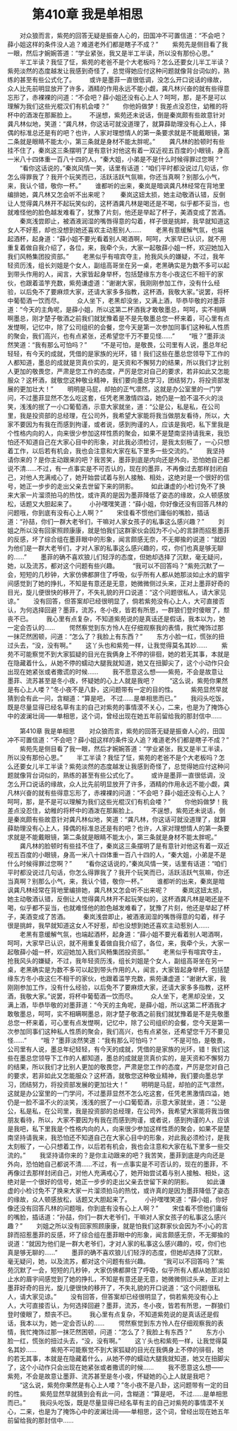# 　　第410章 我是单相思
　　对众狼而言，紫苑的回答无疑是振奋人心的，田国冲不可置信道：“不会吧？薛小姐这样的条件没人追？难道老外们都是瞎子不成？”
　　紫苑先是侧目看了我一眼，然后才婉婉答道：“学业紧张，我又是半工半读，所以没有那份心思。”
　　半工半读？我怔了怔，紫苑的老爸不是个大老板吗？怎么还要女儿半工半读？紫苑淡然的态度越发让我感到奇怪了，总觉得她应付这种问题就像背台词似的，熟练的甚至有些公式化了。
　　或许是墨菲一直很低调，没怎么开口说话的缘故，众人比先前明显放开了许多，酒精的作用永远不能小觑，龚凡林兴奋的就有些得意忘形了，赤裸裸的问道：“不会吧？薛小姐还没有心上人？呵呵，那，是不是可以理解为我们这些光棍汉们有机会喽？”
　　你他妈做梦！我差点没忍住，幼稚的将杯中的酒泼在那厮脸上。
　　不逞想，紫苑还未说话，倒是秦岚颇有些故意针对龚凡林似地，笑道：“龚凡林，你这话可就没道理了，就算薛助理没有心上人，择偶的标准总还是有的吧？也许，人家对理想情人的第一条要求就是不能戴眼镜，第二条就是眼睛不能太小，第三条就是身材不能太胖呢。”
　　龚凡林的脸顿时有些挂不住了，秦岚这三条摆明了是有意针对他这有着一双近视五百度的小眼镜，身高一米八十四体重一百八十四的人，“秦大姐，小弟是不是什么时候得罪过您啊？”
　　“看你这话说的，”秦岚风情一笑，话里有话道：“咱们平时都没说过几句话，你怎么得罪我了？我开个玩笑而已，活跃活跃气氛嘛，你还当真啊？别那么小气，来，我认个错，敬你一杯。”
　　谁都听的出来，秦岚是暗讽龚凡林经常在背地里编排她，龚凡林又怎会听不出来呢？
　　秦岚这妞太损，她主动敬酒认错，反倒让人觉得龚凡林开不起玩笑似的，这杯酒龚凡林是喝还是不喝，似乎都不妥当，也就难怪他的脸色越发难看了，犹豫了片刻，他还是举起了杯子，美酒变成了苦酒。
　　秦岚浅尝即止，被酒液润湿的嘴唇得意的勾着，样子很是挑衅，我早就知道这女人不好惹，却也没想到她还喜欢主动惹别人……
　　老黑有意缓解气氛，也端起酒杯，起身道：“薛小姐不要光看着别人喝酒啊，呵呵，大家早已认识，就不用重复着做自我介绍了，各位，来，我牵个头，大家一起敬薛小姐一杯，欢迎她加入我们风畅集团投资部。”
　　老黑似乎有喧宾夺主，抢我风头的嫌疑，不过，我年轻资历浅，组长刘姐是个女人，副组高哥坐在另一桌，老黑确实是为数不多可以起到带头作用的人，闻言，大家皆起身举杯，包括楚缘东方冬小夜这仨不相干的家伙，也跟着滥竽充数，紫苑谦虚道：“谢谢大家，我刚刚参加工作，没有什么经验，以后免不了要麻烦大家，还请大家多多指教，这杯酒，我敬大家。”说罢，将杯中葡萄酒一饮而尽。
　　众人坐下，老黑却没坐，又满上酒，毕恭毕敬的对墨菲道：“今天的主角呢，是薛小姐，所以这第二杯酒我才敢敬墨总，呵呵，实不相瞒啊墨总，刚才楚子敬酒之前我们就犹豫着是不是先敬墨总您一杯来着，可心里有点发憷啊，记忆中，除了公司组织的会餐，您今天是第一次参加同事们这种私人性质的聚会，我们高兴，也有点紧张，还希望您千万不要见怪……”
　　“哦？”墨菲淡然笑道：“我有那么可怕吗？”
　　“不是可怕，是敬畏，公司里有人说，墨总年纪轻轻，有今天的成就，凭借的是家族的光环，错！我们这些在墨总您领导下工作的人都知道，墨总的成就是货真价实的，是天资和不懈努力的结果，所以我们才比别人更加的敬畏您，严肃是您工作的态度，严厉是您对自己的要求，若非如此又怎能服众？这杯酒，就敬您这种敬业精神，我们要向墨总学习，团结努力，将投资部发展的更加壮大！”
　　明明是马屁，却拍的正气凛然，这就是办公室里的一门学问，不过墨菲显然不怎么吃这套，任凭老黑激情四溢，她仍是一脸不温不火的淡笑，浅浅的抿了一小口葡萄酒，示意大家就坐，道：“公是公，私是私，在公司里，我是投资部的总经理，在公司外，我希望大家能将我当做朋友看待，所以，大家不要因为有我在而感到拘谨，或者说，感到拘谨的人，应该是我吧，私下里我是个性格内向的人，向来很少参加这样性质的聚会，如果不是楚南坚持请我来，我恐怕还不知道自己在大家心目中的形象，对此我必须检讨，是我太刻板了，一心只想着工作，以后若有机会，我也会注意和大家在私下里多一些交流的。”
　　我坚持请你来的？是你主动跟来的吧？我苦笑，墨菲到底是内向还是外向，恐怕她自己都说不清……不过，有一点事实是不可否认的，现在的墨菲，不再像过去那样封闭自己，对他人充满戒心了，她开始尝试着与别人接触、相处，这绝对是一个很好的信号，她正一步步的走出父亲去世留下来的阴影。
　　如此谦虚的小检讨免不了换来大家一片溜须拍马的热忱，或许真的是因为墨菲降低了姿态的缘故，众人顿感放松，话题又大胆起来了。
　　小孙嘿嘿笑道：“薛小姐，你好像还没有回答凡林的问题哦，你到底有没有心上人啊？”
　　宋佳看不惯他们庸俗的嘴脸，插话道：“孙喆，你们一群大老爷们，干嘛对人家女孩子的私事这么感兴趣？”
　　刘姐之所以没有回家照顾康康，就是怕我们这群家伙会因为不小心的言辞而招惹墨菲的反感，坏了综合组在墨菲眼中的形象，闻言颇感无奈，不无揶揄的说道：“就因为他们是一群大老爷们，才对人家的私事这么感兴趣的，哎，你们也真是够无聊的……”
　　墨菲的确不喜欢狼儿们轻浮的态度，但她却选择了沉默，毫无疑问，她，以及流苏，都对这个问题有些兴趣。
　　“我可以不回答吗？”紫苑沉默了一会，短短的几秒钟，大家仿佛都屏住了呼吸，似乎所有人都从她那淡如止水的眉宇间感觉到了她的挣扎，不知是有意还是无意，她微微侧过头来，正对上墨菲好奇的目光，旋儿便很快的移开了，不失礼貌的开口说道：“这个问题很私人，请大家见谅。”
　　没有回答，但答案却已经很明显了，倘若紫苑没有心上人，大可直接否认，为何选择回避？墨菲，流苏，冬小夜，皆若有所思，一群狼们登时傻眼了，颓丧不已。
　　我心里有点复杂，不知道紫苑说的是真话还是假话，我本以为，她一定会否认的……
　　愕然察觉到东方怜人在仔细观察我的表情，我忙掩饰过那一抹茫然困顿，问道：“怎么了？我脸上有东西？”
　　东方小脸一红，慌张的扭过头去，“没，没有啊。”
　　这丫头也和紫苑一样，让我觉得莫名其妙……
　　紫苑不可能察觉不到大家狐疑的目光在我俩身上不停的徘徊，她的若无其事，本就是在隐藏着什么，从她不停的蠕动大腿我就知道，她又在扭脚尖了，这个小动作只会出现在她紧张或者撒谎的时候……
　　我不愿意这么想——紫苑，不会是故意让墨菲、流苏甚至是冬小夜，怀疑她的心上人就是我吧？
　　“这么说，紫苑你果然是有心上人喽？”冬小夜不是八卦，这问题带有一定的目的性。
　　紫苑显然早就猜到会有此一问，含糊道：“算是吧， 不过……是单相思而已。”
　　我闷头吃饭，既是尽量显得已经名草有主的自己对紫苑的事情漠不关心，二来，也是为了掩饰心中的波澜壮阔——单相思，这个词，曾经出现在她五年前留给我的那封信中……

　　第410章 我是单相思
　　对众狼而言，紫苑的回答无疑是振奋人心的，田国冲不可置信道：“不会吧？薛小姐这样的条件没人追？难道老外们都是瞎子不成？”
　　紫苑先是侧目看了我一眼，然后才婉婉答道：“学业紧张，我又是半工半读，所以没有那份心思。”
　　半工半读？我怔了怔，紫苑的老爸不是个大老板吗？怎么还要女儿半工半读？紫苑淡然的态度越发让我感到奇怪了，总觉得她应付这种问题就像背台词似的，熟练的甚至有些公式化了。
　　或许是墨菲一直很低调，没怎么开口说话的缘故，众人比先前明显放开了许多，酒精的作用永远不能小觑，龚凡林兴奋的就有些得意忘形了，赤裸裸的问道：“不会吧？薛小姐还没有心上人？呵呵，那，是不是可以理解为我们这些光棍汉们有机会喽？”
　　你他妈做梦！我差点没忍住，幼稚的将杯中的酒泼在那厮脸上。
　　不逞想，紫苑还未说话，倒是秦岚颇有些故意针对龚凡林似地，笑道：“龚凡林，你这话可就没道理了，就算薛助理没有心上人，择偶的标准总还是有的吧？也许，人家对理想情人的第一条要求就是不能戴眼镜，第二条就是眼睛不能太小，第三条就是身材不能太胖呢。”
　　龚凡林的脸顿时有些挂不住了，秦岚这三条摆明了是有意针对他这有着一双近视五百度的小眼镜，身高一米八十四体重一百八十四的人，“秦大姐，小弟是不是什么时候得罪过您啊？”
　　“看你这话说的，”秦岚风情一笑，话里有话道：“咱们平时都没说过几句话，你怎么得罪我了？我开个玩笑而已，活跃活跃气氛嘛，你还当真啊？别那么小气，来，我认个错，敬你一杯。”
　　谁都听的出来，秦岚是暗讽龚凡林经常在背地里编排她，龚凡林又怎会听不出来呢？
　　秦岚这妞太损，她主动敬酒认错，反倒让人觉得龚凡林开不起玩笑似的，这杯酒龚凡林是喝还是不喝，似乎都不妥当，也就难怪他的脸色越发难看了，犹豫了片刻，他还是举起了杯子，美酒变成了苦酒。
　　秦岚浅尝即止，被酒液润湿的嘴唇得意的勾着，样子很是挑衅，我早就知道这女人不好惹，却也没想到她还喜欢主动惹别人……
　　老黑有意缓解气氛，也端起酒杯，起身道：“薛小姐不要光看着别人喝酒啊，呵呵，大家早已认识，就不用重复着做自我介绍了，各位，来，我牵个头，大家一起敬薛小姐一杯，欢迎她加入我们风畅集团投资部。”
　　老黑似乎有喧宾夺主，抢我风头的嫌疑，不过，我年轻资历浅，组长刘姐是个女人，副组高哥坐在另一桌，老黑确实是为数不多可以起到带头作用的人，闻言，大家皆起身举杯，包括楚缘东方冬小夜这仨不相干的家伙，也跟着滥竽充数，紫苑谦虚道：“谢谢大家，我刚刚参加工作，没有什么经验，以后免不了要麻烦大家，还请大家多多指教，这杯酒，我敬大家。”说罢，将杯中葡萄酒一饮而尽。
　　众人坐下，老黑却没坐，又满上酒，毕恭毕敬的对墨菲道：“今天的主角呢，是薛小姐，所以这第二杯酒我才敢敬墨总，呵呵，实不相瞒啊墨总，刚才楚子敬酒之前我们就犹豫着是不是先敬墨总您一杯来着，可心里有点发憷啊，记忆中，除了公司组织的会餐，您今天是第一次参加同事们这种私人性质的聚会，我们高兴，也有点紧张，还希望您千万不要见怪……”
　　“哦？”墨菲淡然笑道：“我有那么可怕吗？”
　　“不是可怕，是敬畏，公司里有人说，墨总年纪轻轻，有今天的成就，凭借的是家族的光环，错！我们这些在墨总您领导下工作的人都知道，墨总的成就是货真价实的，是天资和不懈努力的结果，所以我们才比别人更加的敬畏您，严肃是您工作的态度，严厉是您对自己的要求，若非如此又怎能服众？这杯酒，就敬您这种敬业精神，我们要向墨总学习，团结努力，将投资部发展的更加壮大！”
　　明明是马屁，却拍的正气凛然，这就是办公室里的一门学问，不过墨菲显然不怎么吃这套，任凭老黑激情四溢，她仍是一脸不温不火的淡笑，浅浅的抿了一小口葡萄酒，示意大家就坐，道：“公是公，私是私，在公司里，我是投资部的总经理，在公司外，我希望大家能将我当做朋友看待，所以，大家不要因为有我在而感到拘谨，或者说，感到拘谨的人，应该是我吧，私下里我是个性格内向的人，向来很少参加这样性质的聚会，如果不是楚南坚持请我来，我恐怕还不知道自己在大家心目中的形象，对此我必须检讨，是我太刻板了，一心只想着工作，以后若有机会，我也会注意和大家在私下里多一些交流的。”
　　我坚持请你来的？是你主动跟来的吧？我苦笑，墨菲到底是内向还是外向，恐怕她自己都说不清……不过，有一点事实是不可否认的，现在的墨菲，不再像过去那样封闭自己，对他人充满戒心了，她开始尝试着与别人接触、相处，这绝对是一个很好的信号，她正一步步的走出父亲去世留下来的阴影。
　　如此谦虚的小检讨免不了换来大家一片溜须拍马的热忱，或许真的是因为墨菲降低了姿态的缘故，众人顿感放松，话题又大胆起来了。
　　小孙嘿嘿笑道：“薛小姐，你好像还没有回答凡林的问题哦，你到底有没有心上人啊？”
　　宋佳看不惯他们庸俗的嘴脸，插话道：“孙喆，你们一群大老爷们，干嘛对人家女孩子的私事这么感兴趣？”
　　刘姐之所以没有回家照顾康康，就是怕我们这群家伙会因为不小心的言辞而招惹墨菲的反感，坏了综合组在墨菲眼中的形象，闻言颇感无奈，不无揶揄的说道：“就因为他们是一群大老爷们，才对人家的私事这么感兴趣的，哎，你们也真是够无聊的……”
　　墨菲的确不喜欢狼儿们轻浮的态度，但她却选择了沉默，毫无疑问，她，以及流苏，都对这个问题有些兴趣。
　　“我可以不回答吗？”紫苑沉默了一会，短短的几秒钟，大家仿佛都屏住了呼吸，似乎所有人都从她那淡如止水的眉宇间感觉到了她的挣扎，不知是有意还是无意，她微微侧过头来，正对上墨菲好奇的目光，旋儿便很快的移开了，不失礼貌的开口说道：“这个问题很私人，请大家见谅。”
　　没有回答，但答案却已经很明显了，倘若紫苑没有心上人，大可直接否认，为何选择回避？墨菲，流苏，冬小夜，皆若有所思，一群狼们登时傻眼了，颓丧不已。
　　我心里有点复杂，不知道紫苑说的是真话还是假话，我本以为，她一定会否认的……
　　愕然察觉到东方怜人在仔细观察我的表情，我忙掩饰过那一抹茫然困顿，问道：“怎么了？我脸上有东西？”
　　东方小脸一红，慌张的扭过头去，“没，没有啊。”
　　这丫头也和紫苑一样，让我觉得莫名其妙……
　　紫苑不可能察觉不到大家狐疑的目光在我俩身上不停的徘徊，她的若无其事，本就是在隐藏着什么，从她不停的蠕动大腿我就知道，她又在扭脚尖了，这个小动作只会出现在她紧张或者撒谎的时候……
　　我不愿意这么想——紫苑，不会是故意让墨菲、流苏甚至是冬小夜，怀疑她的心上人就是我吧？
　　“这么说，紫苑你果然是有心上人喽？”冬小夜不是八卦，这问题带有一定的目的性。
　　紫苑显然早就猜到会有此一问，含糊道：“算是吧， 不过……是单相思而已。”
　　我闷头吃饭，既是尽量显得已经名草有主的自己对紫苑的事情漠不关心，二来，也是为了掩饰心中的波澜壮阔——单相思，这个词，曾经出现在她五年前留给我的那封信中……
